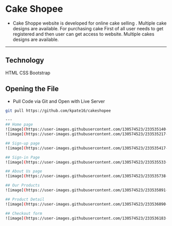 # Cake Shopee

- Cake Shoppe website is developed for online cake selling . Multiple cake designs are available. For purchasing cake First of all user needs to get registered and then user can get access to website. Multiple cakes designs are available.

---

## Technology
HTML
CSS
Bootstrap

## Opening the File

- Pull Code via Git and Open with Live Server

```bash
git pull https://github.com/kpate16/cakeshopee

---
## Home page
![image](https://user-images.githubusercontent.com/130574523/233535140-768a60b9-a09d-4e27-8f75-96be5f22485c.png)
![image](https://user-images.githubusercontent.com/130574523/233535217-2984f9aa-9ddb-42b0-9432-d084e5ad17ee.png)

## Sign-up page
![image](https://user-images.githubusercontent.com/130574523/233535417-58de645a-d4f9-4f2b-8d8d-53ad2b9c119d.png)

## Sign-in Page
![image](https://user-images.githubusercontent.com/130574523/233535533-90515aad-8e36-438c-b777-82ee9f583ebc.png)

## About Us page
![image](https://user-images.githubusercontent.com/130574523/233535738-e6cb3d68-d9ba-4de0-95ee-19e1252f8d75.png)

## Our Products
![image](https://user-images.githubusercontent.com/130574523/233535891-e56d4bfb-d89f-4e77-9616-e72471f775ff.png)

## Product Detail
![image](https://user-images.githubusercontent.com/130574523/233536090-3bd469c8-6b6d-455d-ae94-c4a372655a46.png)

## Checkout form
![image](https://user-images.githubusercontent.com/130574523/233536183-ce8e5164-e0f7-4fe0-b6d7-17ad276bf367.png)






```
